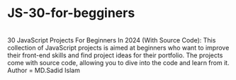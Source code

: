 # JS-30-for-begginers
<br>
30 JavaScript Projects For Beginners In 2024 (With Source Code): This collection of JavaScript projects is aimed at beginners who want to improve their front-end skills and find project ideas for their portfolio. The projects come with source code, allowing you to dive into the code and learn from it.
<br>
Author = MD.Sadid Islam 
